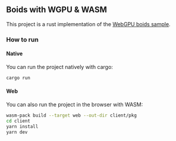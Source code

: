## Boids with WGPU & WASM

This project is a rust implementation of the [WebGPU boids sample](https://webgpu.github.io/webgpu-samples/samples/computeBoids).

### How to run

#### Native

You can run the project natively with cargo:

```bash
cargo run
```

#### Web

You can also run the project in the browser with WASM:

```bash
wasm-pack build --target web --out-dir client/pkg
cd client
yarn install
yarn dev
```

